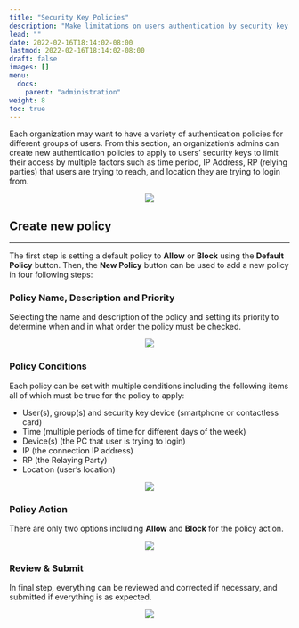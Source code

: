 ```yaml
---
title: "Security Key Policies"
description: "Make limitations on users authentication by security key policies"
lead: ""
date: 2022-02-16T18:14:02-08:00
lastmod: 2022-02-16T18:14:02-08:00
draft: false
images: []
menu:
  docs:
    parent: "administration"
weight: 8
toc: true
---
```


Each organization may want to have a variety of authentication policies for different groups of users. From this section, an organization’s admins can create new authentication policies to apply to users’ security keys to limit their access by multiple factors such as time period, IP Address, RP (relying parties) that users are trying to reach, and location they are trying to login from.

<p align="center">
    <img src="/images/vendor/Panel/SKPolicy1.png" class="doc-img-frame">
</p>

## Create new policy

<hr class="hr-line">

The first step is setting a default policy to **Allow** or **Block** using the **Default Policy** button. Then, the **New Policy** button can be used to add a new policy in four following steps:

### Policy Name, Description and Priority

Selecting the name and description of the policy and setting its priority to determine when and in what order the policy must be checked.

<p align="center">
    <img src="/images/vendor/Panel/SKPolicy2.png" class="doc-img-frame">
</p>

### Policy Conditions

Each policy can be set with multiple conditions including the following items all of which must be true for the policy to apply:

- User(s), group(s) and security key device (smartphone or contactless card)
- Time (multiple periods of time for different days of the week)
- Device(s) (the PC that user is trying to login)
- IP (the connection IP address)
- RP (the Relaying Party)
- Location (user’s location)

<p align="center">
    <img src="/images/vendor/Panel/SKPolicy3.png" class="doc-img-frame">
</p>

### Policy Action

There are only two options including **Allow** and **Block** for the policy action.

<p align="center">
    <img src="/images/vendor/Panel/SKPolicy4.png" class="doc-img-frame">
</p>

### Review & Submit

In final step, everything can be reviewed and corrected if necessary, and submitted if everything is as expected.

<p align="center">
    <img src="/images/vendor/Panel/SKPolicy5.png" class="doc-img-frame">
</p>
